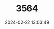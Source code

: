 ---
title: "3564"
category: "Callimico goeldii"
draft: false
date: 2024-02-22 13:03:49
languages:
  English: ["Callimico", "Goeldi's Marmoset", "Goeldi's Tamarin", "Goeldi’s Monkey"]
  German: ["Callimico", "Springtamarin"]
  Spanish; Castilian: ["Chichilo", "Marimonito", "Mico-de-goeldii", "Mono Goeldi", "Mono Negro", "Pichico Negro", "Pilerojita", "Tití De Goeldi"]
  Portuguese: ["Mico-de-goeldi"]
  French: ["Tamarin De Goeldi", "Tamarin Sauteur"]
---
